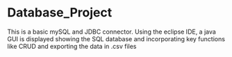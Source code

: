 # Database_Project

This is a basic mySQL and JDBC connector. Using the eclipse IDE, a java GUI is displayed showing the SQL database and incorporating key functions like CRUD and exporting the data in .csv files
 
